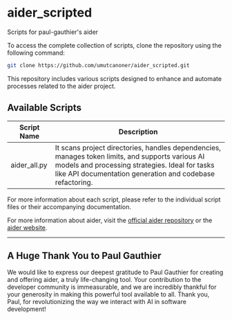# aider_scripted

Scripts for paul-gauthier's aider

To access the complete collection of scripts, clone the repository using the following command:

```bash
git clone https://github.com/umutcanoner/aider_scripted.git
```

This repository includes various scripts designed to enhance and automate processes related to the aider project.

## Available Scripts

| Script Name | Description |
|-------------|-------------|
| aider_all.py | It scans project directories, handles dependencies, manages token limits, and supports various AI models and processing strategies. Ideal for tasks like API documentation generation and codebase refactoring. |

For more information about each script, please refer to the individual script files or their accompanying documentation.

For more information about aider, visit the [official aider repository](https://github.com/paul-gauthier/aider) or the [aider website](https://aider.chat/).

---

## A Huge Thank You to Paul Gauthier

We would like to express our deepest gratitude to Paul Gauthier for creating and offering aider, a truly life-changing tool. Your contribution to the developer community is immeasurable, and we are incredibly thankful for your generosity in making this powerful tool available to all. Thank you, Paul, for revolutionizing the way we interact with AI in software development!
